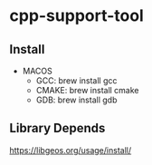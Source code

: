 # cpp-support-tool

## Install 
- MACOS
  - GCC: brew install gcc
  - CMAKE: brew install cmake
  - GDB: brew install gdb

## Library Depends
https://libgeos.org/usage/install/
